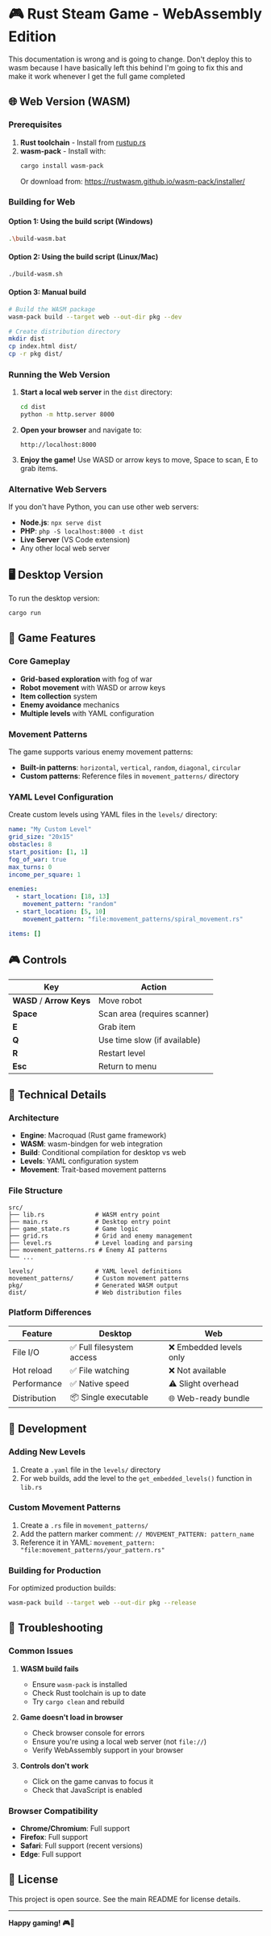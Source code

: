 # 🎮 Rust Steam Game - WebAssembly Edition

This documentation is wrong and is going to change. Don't deploy this to wasm because I have basically left this behind
I'm going to fix this and make it work whenever I get the full game completed

## 🌐 Web Version (WASM)

### Prerequisites

1. **Rust toolchain** - Install from [rustup.rs](https://rustup.rs/)
2. **wasm-pack** - Install with:
   ```bash
   cargo install wasm-pack
   ```
   Or download from: https://rustwasm.github.io/wasm-pack/installer/

### Building for Web

#### Option 1: Using the build script (Windows)
```bash
.\build-wasm.bat
```

#### Option 2: Using the build script (Linux/Mac)
```bash
./build-wasm.sh
```

#### Option 3: Manual build
```bash
# Build the WASM package
wasm-pack build --target web --out-dir pkg --dev

# Create distribution directory
mkdir dist
cp index.html dist/
cp -r pkg dist/
```

### Running the Web Version

1. **Start a local web server** in the `dist` directory:
   ```bash
   cd dist
   python -m http.server 8000
   ```
   
2. **Open your browser** and navigate to:
   ```
   http://localhost:8000
   ```

3. **Enjoy the game!** Use WASD or arrow keys to move, Space to scan, E to grab items.

### Alternative Web Servers

If you don't have Python, you can use other web servers:

- **Node.js**: `npx serve dist`
- **PHP**: `php -S localhost:8000 -t dist`
- **Live Server** (VS Code extension)
- Any other local web server

## 🖥️ Desktop Version

To run the desktop version:

```bash
cargo run
```

## 🎯 Game Features

### Core Gameplay
- **Grid-based exploration** with fog of war
- **Robot movement** with WASD or arrow keys
- **Item collection** system
- **Enemy avoidance** mechanics
- **Multiple levels** with YAML configuration

### Movement Patterns
The game supports various enemy movement patterns:

- **Built-in patterns**: `horizontal`, `vertical`, `random`, `diagonal`, `circular`
- **Custom patterns**: Reference files in `movement_patterns/` directory

### YAML Level Configuration
Create custom levels using YAML files in the `levels/` directory:

```yaml
name: "My Custom Level"
grid_size: "20x15"
obstacles: 8
start_position: [1, 1]
fog_of_war: true
max_turns: 0
income_per_square: 1

enemies:
  - start_location: [18, 13]
    movement_pattern: "random"
  - start_location: [5, 10]
    movement_pattern: "file:movement_patterns/spiral_movement.rs"

items: []
```

## 🎮 Controls

| Key | Action |
|-----|--------|
| **WASD** / **Arrow Keys** | Move robot |
| **Space** | Scan area (requires scanner) |
| **E** | Grab item |
| **Q** | Use time slow (if available) |
| **R** | Restart level |
| **Esc** | Return to menu |

## 🚀 Technical Details

### Architecture
- **Engine**: Macroquad (Rust game framework)
- **WASM**: wasm-bindgen for web integration
- **Build**: Conditional compilation for desktop vs web
- **Levels**: YAML configuration system
- **Movement**: Trait-based movement patterns

### File Structure
```
src/
├── lib.rs              # WASM entry point
├── main.rs             # Desktop entry point
├── game_state.rs       # Game logic
├── grid.rs             # Grid and enemy management
├── level.rs            # Level loading and parsing
├── movement_patterns.rs # Enemy AI patterns
└── ...

levels/                 # YAML level definitions
movement_patterns/      # Custom movement patterns
pkg/                    # Generated WASM output
dist/                   # Web distribution files
```

### Platform Differences

| Feature | Desktop | Web |
|---------|---------|-----|
| File I/O | ✅ Full filesystem access | ❌ Embedded levels only |
| Hot reload | ✅ File watching | ❌ Not available |
| Performance | ✅ Native speed | ⚠️ Slight overhead |
| Distribution | 📦 Single executable | 🌐 Web-ready bundle |

## 🔧 Development

### Adding New Levels
1. Create a `.yaml` file in the `levels/` directory
2. For web builds, add the level to the `get_embedded_levels()` function in `lib.rs`

### Custom Movement Patterns
1. Create a `.rs` file in `movement_patterns/`
2. Add the pattern marker comment: `// MOVEMENT_PATTERN: pattern_name`
3. Reference it in YAML: `movement_pattern: "file:movement_patterns/your_pattern.rs"`

### Building for Production
For optimized production builds:
```bash
wasm-pack build --target web --out-dir pkg --release
```

## 🐛 Troubleshooting

### Common Issues

1. **WASM build fails**
   - Ensure `wasm-pack` is installed
   - Check Rust toolchain is up to date
   - Try `cargo clean` and rebuild

2. **Game doesn't load in browser**
   - Check browser console for errors
   - Ensure you're using a local web server (not `file://`)
   - Verify WebAssembly support in your browser

3. **Controls don't work**
   - Click on the game canvas to focus it
   - Check that JavaScript is enabled

### Browser Compatibility
- **Chrome/Chromium**: Full support
- **Firefox**: Full support
- **Safari**: Full support (recent versions)
- **Edge**: Full support

## 📜 License

This project is open source. See the main README for license details.

---

**Happy gaming! 🎮🦀**